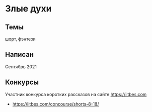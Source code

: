 # Злые духи

## Темы
шорт, фэнтези

## Написан
Сентябрь 2021

## Конкурсы
Участник конкурса коротких рассказов на сайте https://litbes.com
- https://litbes.com/concourse/shorts-8-18/